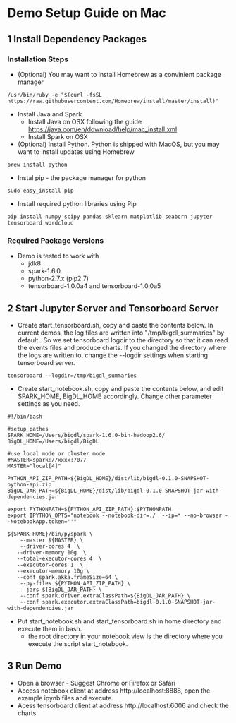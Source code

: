 # Demo Setup Guide on Mac

## 1 Install Dependency Packages

###  Installation Steps
* (Optional) You may want to install Homebrew as a convinient package manager
```
/usr/bin/ruby -e "$(curl -fsSL https://raw.githubusercontent.com/Homebrew/install/master/install)"
```
* Install Java and Spark
   * Install Java on OSX following the guide https://java.com/en/download/help/mac_install.xml
   * Install Spark on OSX
* (Optional) Install Python. Python is shipped with MacOS, but you may want to install updates using Homebrew
```
brew install python
```
* Instal pip - the package manager for python
```
sudo easy_install pip
```
* Install required python libraries using Pip
```
pip install numpy scipy pandas sklearn matplotlib seaborn jupyter tensorboard wordcloud 
```

###  Required Package Versions
* Demo is tested to work with  
   * jdk8
   * spark-1.6.0
   * python-2.7.x (pip2.7)
   * tensorboard-1.0.0a4 and tensorboard-1.0.0a5

## 2 Start Jupyter Server and Tensorboard Server

* Create start_tensorboard.sh, copy and paste the contents below.  In current demos, the log files are written into "/tmp/bigdl_summaries" by default . So we set tensorboard logdir to the directory so that it can read the events files and produce charts. If you changed the directory where the logs are written to, change the --logdir settings when starting tensorboard server.
```
tensorboard --logdir=/tmp/bigdl_summaries
```
* Create start_notebook.sh, copy and paste the contents below, and edit SPARK_HOME, BigDL_HOME accordingly. Change other parameter settings as you need. 
```
#!/bin/bash

#setup pathes
SPARK_HOME=/Users/bigdl/spark-1.6.0-bin-hadoop2.6/ 
BigDL_HOME=/Users/bigdl/BigDL                                                                                     

#use local mode or cluster mode
#MASTER=spark://xxxx:7077 
MASTER="local[4]"

PYTHON_API_ZIP_PATH=${BigDL_HOME}/dist/lib/bigdl-0.1.0-SNAPSHOT-python-api.zip
BigDL_JAR_PATH=${BigDL_HOME}/dist/lib/bigdl-0.1.0-SNAPSHOT-jar-with-dependencies.jar

export PYTHONPATH=${PYTHON_API_ZIP_PATH}:$PYTHONPATH
export IPYTHON_OPTS="notebook --notebook-dir=./  --ip=* --no-browser --NotebookApp.token=''"

${SPARK_HOME}/bin/pyspark \
    --master ${MASTER} \
    --driver-cores 4  \
   --driver-memory 10g  \
   --total-executor-cores 4  \
   --executor-cores 1  \
   --executor-memory 10g \
   --conf spark.akka.frameSize=64 \
    --py-files ${PYTHON_API_ZIP_PATH} \
    --jars ${BigDL_JAR_PATH} \
    --conf spark.driver.extraClassPath=${BigDL_JAR_PATH} \
    --conf spark.executor.extraClassPath=bigdl-0.1.0-SNAPSHOT-jar-with-dependencies.jar
```
* Put start_notebook.sh and start_tensorboard.sh in home directory and execute them in bash. 
    * the root directory in your notebook view is the directory where you execute the script start_notebook. 
## 3 Run Demo
* Open a browser - Suggest Chrome or Firefox or Safari
* Access notebook client at address http://localhost:8888, open the example ipynb files and execute. 
* Acess tensorboard client at address http://localhost:6006 and check the charts
